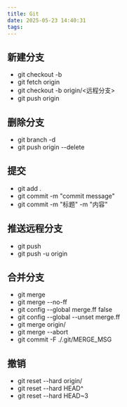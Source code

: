 ```yaml
---
title: Git
date: 2025-05-23 14:40:31
tags:
---
```


## 新建分支

- git checkout -b <branch-name>
- git fetch origin
- git checkout -b <branch-name> origin/<远程分支>
- git push origin <branch-name>

## 删除分支

- git branch -d <branch-name>
- git push origin --delete <branch-name>

## 提交

- git add .
- git commit -m "commit message"
- git commit -m "标题" -m "内容"

## 推送远程分支

- git push
- git push -u origin <branch-name>

## 合并分支

- git merge <branch-name>
- git merge --no-ff <branch-name>
- git config --global merge.ff false
- git config --global --unset merge.ff
- git merge origin/<branch-name>
- git merge --abort
- git commit -F ./.git/MERGE_MSG

## 撤销

- git reset --hard origin/<branch-name>
- git reset --hard HEAD^
- git reset --hard HEAD~3
